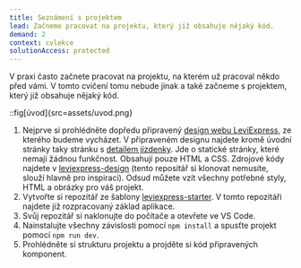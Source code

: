 ```yaml
---
title: Seznámení s projektem
lead: Začneme pracovat na projektu, který již obsahuje nějaký kód.
demand: 2
context: cvlekce
solutionAccess: protected
---
```


V praxi často začnete pracovat na projektu, na kterém už pracoval někdo před vámi. V tomto cvičení tomu nebude jinak a také začneme s projektem, který již obsahuje nějaký kód.

::fig[úvod]{src=assets/uvod.png}

1. Nejprve si prohlédněte dopředu připravený [design webu LeviExpress](https://czechitas-podklady.cz/leviexpress-design/), ze kterého budeme vycházet. V připraveném designu najdete kromě úvodní stránky taky stránku s [detailem jízdenky](https://czechitas-podklady-web.github.io/leviexpress-design/reservation). Jde o statické stránky, které nemají žádnou funkčnost. Obsahují pouze HTML a CSS. Zdrojové kódy najdete v [leviexpress-design](https://github.com/Czechitas-podklady-WEB/leviexpress-design) (tento repositář si klonovat nemusíte, slouží hlavně pro inspiraci). Odsud můžete vzít všechny potřebné styly, HTML a obrázky pro váš projekt.
1. Vytvořte si repozitář ze šablony [leviexpress-starter](https://github.com/Czechitas-podklady-WEB/leviexpress-starter). V tomto repozitáři najdete již rozpracovaný základ aplikace.
1. Svůj repozitář si naklonujte do počítače a otevřete ve VS Code.
1. Nainstalujte všechny závislosti pomocí `npm install` a spusťte projekt pomocí `npm run dev`.
1. Prohlédněte si strukturu projektu a projděte si kód připravených komponent.
